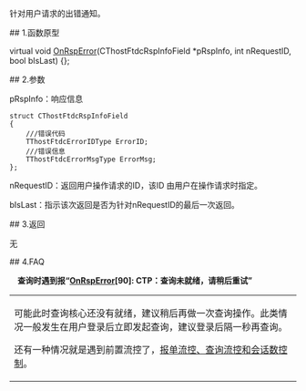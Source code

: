 <p>针对用户请求的出错通知。</p>
<span class="anchor" id="ce715695-d750-45dd-9c2f-33ecfa61bfb5"></span>
## 1.函数原型
<p>virtual void <a href="../../../HQJK/CTHOSTFTDCMDSPI/ONRSPERROR/">OnRspError</a>(CThostFtdcRspInfoField *pRspInfo, int nRequestID, bool bIsLast) {};</p>
<span class="anchor" id="b278c4ce-7a6c-4349-aea7-d0ebbee2517f"></span>
## 2.参数
<p>pRspInfo：响应信息</p>
<pre><code>struct CThostFtdcRspInfoField
{
    ///错误代码
    TThostFtdcErrorIDType ErrorID;
    ///错误信息
    TThostFtdcErrorMsgType ErrorMsg;
};
</code></pre>
<p>nRequestID：返回用户操作请求的ID，该ID 由用户在操作请求时指定。</p>
<p>bIsLast：指示该次返回是否为针对nRequestID的最后一次返回。</p>
<span class="anchor" id="5e9af0b7-48a6-45a1-8565-1200accba2d8"></span>
## 3.返回
<p>无</p>
<span class="anchor" id="3e6dc2f9-1e3e-4581-a525-1c577bd2c314"></span>
## 4.FAQ
<p><div class="region_i"><p class="region_header" id="region_header_1" style="padding-left: 1em;font-weight : bold;text-indent: 0px;text-align: left;">查询时遇到报“<a href="../../../HQJK/CTHOSTFTDCMDSPI/ONRSPERROR/">OnRspError</a>[90]: CTP：查询未就绪，请稍后重试”</p><div class="region_panel" id="region_panel_1" style="display:block;"><table><tr><td>
<p>可能此时查询核心还没有就绪，建议稍后再做一次查询操作。此类情况一般发生在用户登录后立即发起查询，建议登录后隔一秒再查询。</p>
<p>还有一种情况就是遇到前置流控了，<a href="../../../QTYWGZ/LK/">报单流控、查询流控和会话数控制</a>。</p>
</td></tr></table>
</div><p class="region_tail" id="region_tail_1" style="border-top-color:transparent;border-bottom-width:0;"></p></div></p>

